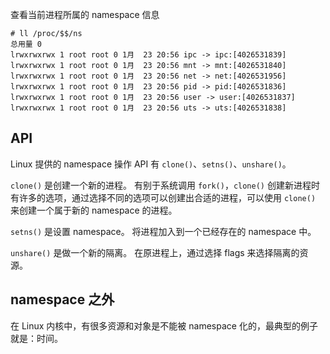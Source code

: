 查看当前进程所属的 namespace 信息

```
# ll /proc/$$/ns
总用量 0
lrwxrwxrwx 1 root root 0 1月  23 20:56 ipc -> ipc:[4026531839]
lrwxrwxrwx 1 root root 0 1月  23 20:56 mnt -> mnt:[4026531840]
lrwxrwxrwx 1 root root 0 1月  23 20:56 net -> net:[4026531956]
lrwxrwxrwx 1 root root 0 1月  23 20:56 pid -> pid:[4026531836]
lrwxrwxrwx 1 root root 0 1月  23 20:56 user -> user:[4026531837]
lrwxrwxrwx 1 root root 0 1月  23 20:56 uts -> uts:[4026531838]
```

## API

Linux 提供的 namespace 操作 API 有 `clone()`、`setns()`、`unshare()`。 

`clone()` 是创建一个新的进程。
有别于系统调用 `fork()`，`clone()` 创建新进程时有许多的选项，通过选择不同的选项可以创建出合适的进程，可以使用 `clone()` 来创建一个属于新的 namespace 的进程。

`setns()` 是设置 namespace。
将进程加入到一个已经存在的 namespace 中。

`unshare()` 是做一个新的隔离。
在原进程上，通过选择 flags 来选择隔离的资源。

## namespace 之外

在 Linux 内核中，有很多资源和对象是不能被 namespace 化的，最典型的例子就是：时间。

